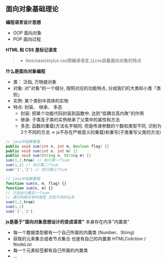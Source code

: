 ## 面向对象基础理论
**编程语言设计思想**
 * OOP 面向对象
 * POP 面向过程


**HTML 和 CSS 是标记语言**
   > + less/sass/stylus   css预编译语言,让css具备面向对象的特点



**什么是面向对象编程**
+ 类： 泛指, 万物接对象 
+ 对象: 对"对象"的一个细分, 按照对应的功能特点, 分成我们的大类和小类「类别」
+ 实例: 某个类别中具体的实物
+ 特点: 封装、 继承、 多态
   + 封装: 把某个功能代码封装到函数中, 达到"低耦合高内聚"的作用
   + 继承: 子类及子类的实例继承了父类中的属性和方法
   + 多态: 函数的重载(方法名字相同, 但是传递参数的个数和类型不同, 识别为2个不同的方法 -> js不存在严格意义的重载)和重写(子类重写父类的方法)
```java
// java中函数重载
public void sum(int n, int m, Boolean flag) {}
public void sum(int n, int m) {}
public void sum(String n, String m) {}
sum(1,2,true) // 执行第一个sum
sum(1,2) // 执行第二个sum
sum('1','2') // 执行第三个sum
```

```javascript
// java中函数重载
function sum(n, m, flag) {}
function sum(n, m) {}
// 只会执行最后一个sum
// 通过判断实参的类型 实现不同的业务
sum(1,2,true)
sum(1,2)
sum('1','2')
```

**js是基于"面向对象思想设计的变成语言"**
本身存在内多"内置类"
 * 每一个数据类型都有一个自己所属的内置类 (Number、String)
 * 获取的元素集合或者节点集合 也是有自己的内置类 HTMLCollction / NodeList
 * 每一个元素标签都有自己所属的内置类
 * ...

